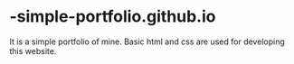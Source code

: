 # -simple-portfolio.github.io
It is a simple portfolio of mine. Basic html and css are used for developing this website.
